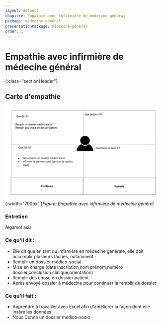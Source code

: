 ```yaml
---
layout: default
chapitre: Empathie avec infirmière de médecine général 
package: médecine-général 
presentationPackage: médecine-général 
order: 1
---
```


# Empathie avec infirmière de médecine général 
{:class="sectionHeader"}

<!-- new slide -->

## Carte d'empathie 
![alt text](./images/médecin-générale.png){:width="700px" }*Figure: Empathie avec infirmière de médecine général*

<!-- note -->

### Entretien

Algamot asia


### Ce qu'il dit : 
- Elle dit que en tant qu'infirmière en médecine générale, elle doit accomplir plusieurs tâches,  notamment : 
- Remplir un dossier médico-social 
- Mise en charge (date inscription,nom prénom,numéro dossier,conclusion clinique,orientation)
- Remplir des chose en dossier patient
- Après envoyé dossier à médecine pour continuer la remplir de dossier

### Ce qu’il fait :
- Apprendre à travailler avec Excel afin d'améliorer la façon dont elle insère les données
- Nous Donne un dossier médico-socio 

